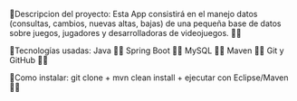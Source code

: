 📌Descripcion del proyecto:
Esta App consistirá en el manejo datos (consultas, cambios, nuevas altas, bajas) de una pequeña base de datos sobre juegos, jugadores y desarrolladoras de videojuegos.
🚀✅

📌Tecnologías usadas:
Java 🚀✅
Spring Boot 🚀✅
MySQL 🚀✅
Maven 🚀✅
Git y GitHub 🚀✅

📌Como instalar:
git clone + mvn clean install + ejecutar con Eclipse/Maven 🚀✅



